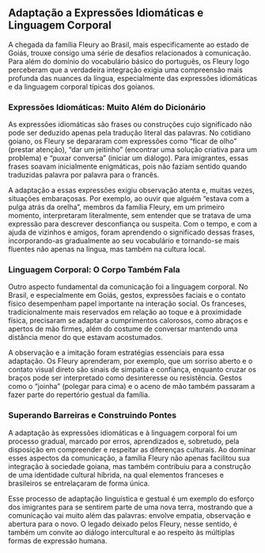 ## Adaptação a Expressões Idiomáticas e Linguagem Corporal

A chegada da família Fleury ao Brasil, mais especificamente ao estado de Goiás, trouxe consigo uma série de desafios relacionados à comunicação. Para além do domínio do vocabulário básico do português, os Fleury logo perceberam que a verdadeira integração exigia uma compreensão mais profunda das nuances da língua, especialmente das expressões idiomáticas e da linguagem corporal típicas dos goianos.

### Expressões Idiomáticas: Muito Além do Dicionário

As expressões idiomáticas são frases ou construções cujo significado não pode ser deduzido apenas pela tradução literal das palavras. No cotidiano goiano, os Fleury se depararam com expressões como “ficar de olho” (prestar atenção), “dar um jeitinho” (encontrar uma solução criativa para um problema) e “puxar conversa” (iniciar um diálogo). Para imigrantes, essas frases soavam inicialmente enigmáticas, pois não faziam sentido quando traduzidas palavra por palavra para o francês.

A adaptação a essas expressões exigiu observação atenta e, muitas vezes, situações embaraçosas. Por exemplo, ao ouvir que alguém “estava com a pulga atrás da orelha”, membros da família Fleury, em um primeiro momento, interpretaram literalmente, sem entender que se tratava de uma expressão para descrever desconfiança ou suspeita. Com o tempo, e com a ajuda de vizinhos e amigos, foram aprendendo o significado dessas frases, incorporando-as gradualmente ao seu vocabulário e tornando-se mais fluentes não apenas na língua, mas também na cultura local.

### Linguagem Corporal: O Corpo Também Fala

Outro aspecto fundamental da comunicação foi a linguagem corporal. No Brasil, e especialmente em Goiás, gestos, expressões faciais e o contato físico desempenham papel importante na interação social. Os franceses, tradicionalmente mais reservados em relação ao toque e à proximidade física, precisaram se adaptar a cumprimentos calorosos, como abraços e apertos de mão firmes, além do costume de conversar mantendo uma distância menor do que estavam acostumados.

A observação e a imitação foram estratégias essenciais para essa adaptação. Os Fleury aprenderam, por exemplo, que um sorriso aberto e o contato visual direto são sinais de simpatia e confiança, enquanto cruzar os braços pode ser interpretado como desinteresse ou resistência. Gestos como o “joinha” (polegar para cima) e o aceno de mão também passaram a fazer parte do repertório gestual da família.

### Superando Barreiras e Construindo Pontes

A adaptação às expressões idiomáticas e à linguagem corporal foi um processo gradual, marcado por erros, aprendizados e, sobretudo, pela disposição em compreender e respeitar as diferenças culturais. Ao dominar esses aspectos da comunicação, a família Fleury não apenas facilitou sua integração à sociedade goiana, mas também contribuiu para a construção de uma identidade cultural híbrida, na qual elementos franceses e brasileiros se entrelaçaram de forma única.

Esse processo de adaptação linguística e gestual é um exemplo do esforço dos imigrantes para se sentirem parte de uma nova terra, mostrando que a comunicação vai muito além das palavras: envolve empatia, observação e abertura para o novo. O legado deixado pelos Fleury, nesse sentido, é também um convite ao diálogo intercultural e ao respeito às múltiplas formas de expressão humana.